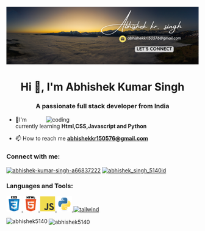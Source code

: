 ![logo](https://github.com/Abhishek5140/Abhishek5140/blob/main/Yellow%20%26%20Black%20Simple%20Profile%20LinkedIn%20Banner.png)
<h1 align="center">Hi 👋, I'm Abhishek Kumar Singh</h1>
<h3 align="center">A passionate full stack developer from India</h3>
<img align='right' width='400' alt='coding'
src=https://camo.githubusercontent.com/8bf6f6d78abc81fcf9c49f10649423e73ea44bc248e83aaae8759d401c829a84/68747470733a2f2f70687973696373677572756b756c2e66696c65732e776f726470726573732e636f6d2f323031392f30322f6368617261637465722d312e676966>

- 🌱I'm currently learning **Html,CSS,Javascript and Python**

- 📫 How to reach me **abhishekkr150576@gmail.com**

<h3 align="left">Connect with me:</h3>
<p align="left">
<a href="https://linkedin.com/in/abhishek-kumar-singh-a66837222" target="blank"><img align="center" src="https://raw.githubusercontent.com/rahuldkjain/github-profile-readme-generator/master/src/images/icons/Social/linked-in-alt.svg" alt="abhishek-kumar-singh-a66837222" height="30" width="40" /></a>
<a href="https://instagram.com/abhishek_singh_5140id" target="blank"><img align="center" src="https://raw.githubusercontent.com/rahuldkjain/github-profile-readme-generator/master/src/images/icons/Social/instagram.svg" alt="abhishek_singh_5140id" height="30" width="40" /></a>
</p>

<h3 align="left">Languages and Tools:</h3>
<p align="left"> <a href="https://www.w3schools.com/css/" target="_blank" rel="noreferrer"> <img src="https://raw.githubusercontent.com/devicons/devicon/master/icons/css3/css3-original-wordmark.svg" alt="css3" width="40" height="40"/> </a> <a href="https://www.w3.org/html/" target="_blank" rel="noreferrer"> <img src="https://raw.githubusercontent.com/devicons/devicon/master/icons/html5/html5-original-wordmark.svg" alt="html5" width="40" height="40"/> </a> <a href="https://developer.mozilla.org/en-US/docs/Web/JavaScript" target="_blank" rel="noreferrer"> <img src="https://raw.githubusercontent.com/devicons/devicon/master/icons/javascript/javascript-original.svg" alt="javascript" width="40" height="40"/> </a> <a href="https://www.python.org" target="_blank" rel="noreferrer"> <img src="https://raw.githubusercontent.com/devicons/devicon/master/icons/python/python-original.svg" alt="python" width="40" height="40"/> </a> <a href="https://tailwindcss.com/" target="_blank" rel="noreferrer"> <img src="https://www.vectorlogo.zone/logos/tailwindcss/tailwindcss-icon.svg" alt="tailwind" width="40" height="40"/> </a> </p>

<p><img align="left" src="https://github-readme-stats.vercel.app/api/top-langs?username=abhishek5140&show_icons=true&locale=en&layout=compact" alt="abhishek5140" /></p>

<p>&nbsp;<img align="center" src="https://github-readme-stats.vercel.app/api?username=abhishek5140&show_icons=true&locale=en" alt="abhishek5140" /></p>





